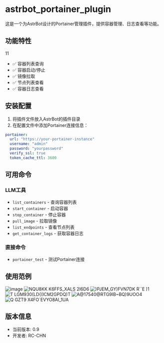 # astrbot_portainer_plugin

这是一个为AstrBot设计的Portainer管理插件，提供容器管理、日志查看等功能。

## 功能特性
11
- ✅ 容器列表查询
- ✅ 容器启动/停止
- ✅ 镜像拉取
- ✅ 节点列表查看
- ✅ 容器日志查看

## 安装配置

1. 将插件文件放入AstrBot的插件目录
2. 在配置文件中添加Portainer连接信息：
```yaml
portainer:
  url: "https://your-portainer-instance"
  username: "admin"
  password: "yourpassword"
  verify_ssl: true
  token_cache_ttl: 3600
```

## 可用命令

### LLM工具
- `list_containers` - 查询容器列表
- `start_container` - 启动容器
- `stop_container` - 停止容器  
- `pull_image` - 拉取镜像
- `list_endpoints` - 查看节点列表
- `get_container_logs` - 获取容器日志

### 直接命令
- `portainer_test` - 测试Portainer连接

## 使用范例
![image](https://github.com/user-attachments/assets/0949dcb9-b101-41f7-93bf-36d79e8970f4)
![NQU8KK K6FFS_XALS 2I6D6](https://github.com/user-attachments/assets/5518905d-07db-4950-a857-5a16b98e6e91)
![)PJEM_GY)FVN7DK R``E )1](https://github.com/user-attachments/assets/a24233cf-10f3-4fe0-9bf6-f817de005a5a)
![T LGM930(LD{(ICM2GPDQ)T](https://github.com/user-attachments/assets/5dc567b1-984c-411c-8745-0201d81c0d01)
![A@17540@RTG9IB~BQ)9UOO4](https://github.com/user-attachments/assets/7da4fa46-74c5-4bf5-943e-901c08003e61)
![Q GZT9 X4FO`EVYO8AI_1UA](https://github.com/user-attachments/assets/ad951e12-b355-4d9c-894f-31b581b87e6e)


## 版本信息
- 当前版本: 0.9
- 开发者: RC-CHN
